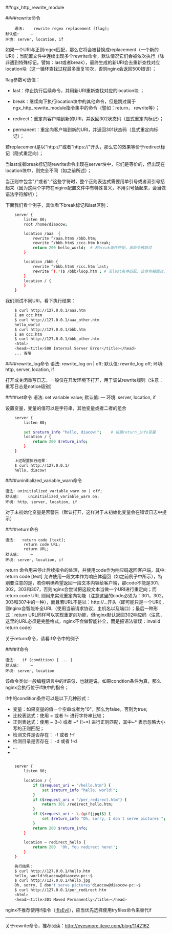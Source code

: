 ##ngx_http_rewrite_module

####rewrite命令


        语法:    rewrite regex replacement [flag];
	默认值:	 —
	环境:	server, location, if

如果一个URI与正则regex匹配，那么它将会被替换成replacement（一个新的URI）；当配置文件中连续出现多个rewrite命令，默认情况它们会被依次执行（除非遇到特殊标记，譬如：last或者break），最终生成的新URI会去重新查找对应location块（这一循环查找过程最多重复10次，否则nginx会返回500错误）；

flag参数可选值：

 * last：停止执行后续命令，并用新URI重新查找对应的location块 ； 
        
 * break：继续向下执行location块中的其他命令，但是跳过属于ngx_http_rewrite_module指令集中的命令（譬如：return， rewrite等）；  
       
 * redirect：重定向客户端到新的URI，并返回302状态码（显式重定向标记）；  
            
 * permanent：重定向客户端到新的URI，并返回301状态码（显式重定向标记）；

若replacement是以"http://"或者"https://"开头，那么它的效果等价于redirect标记（隐式重定向）；

当last或者break标记随rewrite命令出现在server块中，它们是等价的，但出现在location块中，则完全不同（如之前所述）；

当正则中包含"}"或者";"这些字符时，整个正则表达式需要用单引号或者双引号括起来（因为这两个字符在niginx配置文件中有特殊含义，不用引号括起来，会当做语法字符解析）；

下面我们看个例子，具体看下break标记和last区别：

```sh
	server {
        listen 80; 
        root /home/diaocow;         

        location /aaa  {
            rewrite ^/aaa.htm$ /bbb.htm;
            rewrite ^/bbb.htm$ /ccc.htm break;
            return 200 hello_world;  # 若break条件匹配，该命令被跳过
        }   

        location /bbb {
            rewrite ^/bbb.htm$ /ccc.htm last;
            rewrite ^(.*)$ /bbb/loop.htm ; # 若last条件匹配，该命令被跳过，否则死循环，然后500错误                                                               
        }   
        location / { 
        }   
    }   
```
我们测试不同URI，看下执行结果：
```sh
	$ curl http://127.0.0.1/aaa.htm
	I am ccc.htm
	$ curl http://127.0.0.1/aaa_other.htm
	hello_world
	$ curl http://127.0.0.1/bbb.htm
	I am ccc.htm
	$ curl http://127.0.0.1/bbb_other.htm
	<html>
	<head><title>500 Internal Server Error</title></head>
	... 省略
```

####rewrite_log命令
	语法:	rewrite_log on | off;
	默认值:	rewrite_log off;
	环境:	http, server, location, if

打开或关闭重写日志，一般仅在开发环境下打开，用于调试rewrite规则（注意：重写日志是notice级别）

####set命令
	语法:	set variable value;
	默认值:	 —
	环境:	server, location, if

设置变量，变量的值可以是字符串，其他变量或者二者的组合
```sh
	server {
		listen 80;
		
		set $return_info "hello, diacow!";    # 设置return_info变量                                                                   
		location / {
		    return 200 $return_info;
		}   
	}   
	
	上述配置执行结果：
	$ curl http://127.0.0.1/
	hello, diacow!
```

####uninitialized_variable_warn命令

    语法:	uninitialized_variable_warn on | off;
	默认值:	uninitialized_variable_warn on;
	环境:	http, server, location, if

对于未初始化变量是否警告（默认打开，这样对于未初始化变量会在错误日志中提示）

####return命令

    语法:   return code [text];
            return code URL;
            return URL;
	默认值:	 —
	环境:	server, location, if

return 命令用来停止后续指令的处理，并使用code作为响应码返回客户端，其中: return code [text] 允许使用一段文本作为响应体返回（如之前例子中所示），特别要注意的是，若你明确希望返回一段文本内容给客户端，那code不能是301， 302，303和307，否则nginx会尝试把这段文本当做一个URI进行重定向；而 return code URL 则用来实现重定向功能（注意这里的code必须为：301，302，303和307中的一种），而且若URL不是以：http://...开头（即可能只是一个URI），则nginx会智能补全URL（使用当前请求协议，主机名以及端口）；最后一种形式：return URL同样可以实现重定向功能，但nginx默认返回302响应码（注意，这里的URL必须是完整格式，nginx不会做智能补全，而是报语法错误：invalid return code）

关于return命令，请看if命令中的例子

####if命令

    语法:   if (condition) { ... }
    默认值:	 —
	环境:	server, location

该命令类似一般编程语言中的if语句，也就是说，如果condtion条件为真，那么nginx会执行位于if块中的指令；

if中的condition条件可以是以下几种形式：

 * 变量：如果变量的值一个空串或者为"0"，那么为false，否则为true;
 * 比较表达式：使用 = 或者 != 进行字符串比较；
 * 正则表达式：使用 ~ (!~) 或者 ~* (!~*) 进行正则匹配，其中~* 表示忽略大小写的正则匹配；
 * 检测文件是否存在： -f 或者 !-f
 * 检测目录是否存在： -d 或者 !-d
 * ...
 * 
```sh

	server {
		listen 80;
		
		location / {
		    if ($request_uri = "/hello.htm") {
		        set $return_info "hello, world!";                                                                
		    }
		    if ($request_uri = "/per_redirect.htm") {
		        return 301 /redirect_hello.htm;
		    }
		    if ($request_uri ~ \.(gif|jpg)$) {
		        set $return_info "Oh, sorry, I don't serve pictures'";
		    }
		    return 200 $return_info;
		}
		
		location ~ redirect_hello {
		    return 200  'Oh, You redirect here!';
		}
	}
	
	执行结果：
	$ curl http://127.0.0.1/hello.htm
	hello, world!diaocow@diaocow-pc:~$ 
	$ curl http://127.0.0.1/hello.jpg
	Oh, sorry, I don't serve pictures'diaocow@diaocow-pc:~$ 
	$ curl http://127.0.0.1/per_redirect.htm
	<html>
	<head><title>301 Moved Permanently</title></head>


```
nginx不推荐使用if指令（[ifIsEvil](http://wiki.nginx.org/IfIsEvil)），应当优先选择使用tryfiles命令来替代if

---

关于rewrite命令，推荐阅读：http://eyesmore.iteye.com/blog/1142162
